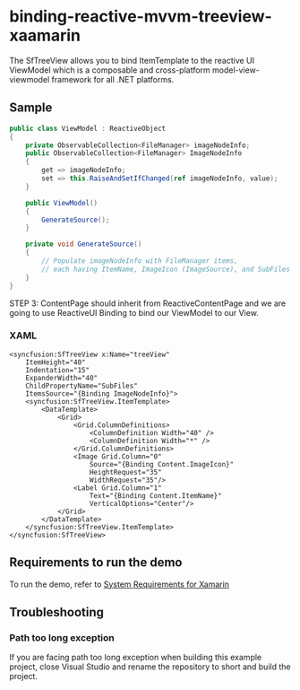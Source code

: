 # binding-reactive-mvvm-treeview-xaamarin

The SfTreeView allows you to bind ItemTemplate to the reactive UI ViewModel which is a composable and cross-platform model-view-viewmodel framework for all .NET platforms.

## Sample

```csharp
public class ViewModel : ReactiveObject
{
    private ObservableCollection<FileManager> imageNodeInfo;
    public ObservableCollection<FileManager> ImageNodeInfo
    {
        get => imageNodeInfo;
        set => this.RaiseAndSetIfChanged(ref imageNodeInfo, value);
    }

    public ViewModel()
    {
        GenerateSource();
    }

    private void GenerateSource()
    {
        // Populate imageNodeInfo with FileManager items,
        // each having ItemName, ImageIcon (ImageSource), and SubFiles
    }
}
```

STEP 3: ContentPage should inherit from ReactiveContentPage<TViewModel> and we are going to use ReactiveUI Binding to bind our ViewModel to our View.
### XAML
```xaml
<syncfusion:SfTreeView x:Name="treeView"
    ItemHeight="40"
    Indentation="15"
    ExpanderWidth="40"
    ChildPropertyName="SubFiles"
    ItemsSource="{Binding ImageNodeInfo}">
    <syncfusion:SfTreeView.ItemTemplate>
        <DataTemplate>
            <Grid>
                <Grid.ColumnDefinitions>
                    <ColumnDefinition Width="40" />
                    <ColumnDefinition Width="*" />
                </Grid.ColumnDefinitions>
                <Image Grid.Column="0"
                    Source="{Binding Content.ImageIcon}"
                    HeightRequest="35"
                    WidthRequest="35"/>
                <Label Grid.Column="1"
                    Text="{Binding Content.ItemName}" 
                    VerticalOptions="Center"/>
            </Grid>
        </DataTemplate>
    </syncfusion:SfTreeView.ItemTemplate>
</syncfusion:SfTreeView>
```

## Requirements to run the demo

To run the demo, refer to [System Requirements for Xamarin](https://help.syncfusion.com/xamarin/system-requirements)

## Troubleshooting
### Path too long exception
If you are facing path too long exception when building this example project, close Visual Studio and rename the repository to short and build the project.
